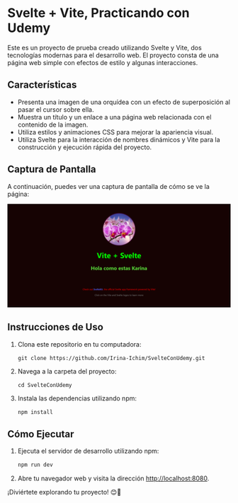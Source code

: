 # Svelte + Vite, Practicando con Udemy

Este es un proyecto de prueba creado utilizando Svelte y Vite, dos tecnologías modernas para el desarrollo web. El proyecto consta de una página web simple con efectos de estilo y algunas interacciones.

## Características

- Presenta una imagen de una orquídea con un efecto de superposición al pasar el cursor sobre ella.
- Muestra un título y un enlace a una página web relacionada con el contenido de la imagen.
- Utiliza estilos y animaciones CSS para mejorar la apariencia visual.
- Utiliza Svelte para la interacción de nombres dinámicos y Vite para la construcción y ejecución rápida del proyecto.

## Captura de Pantalla

A continuación, puedes ver una captura de pantalla de cómo se ve la página:

![Captura de Pantalla](/src/img/Captura%20de%20pantalla%20(122).png)

## Instrucciones de Uso

1. Clona este repositorio en tu computadora:

   ```
   git clone https://github.com/Irina-Ichim/SvelteConUdemy.git
   ```

2. Navega a la carpeta del proyecto:

   ```
   cd SvelteConUdemy
   ```

3. Instala las dependencias utilizando npm:

   ```bash
   npm install
   ```

## Cómo Ejecutar

1. Ejecuta el servidor de desarrollo utilizando npm:

   ```bash
   npm run dev
   ```

2. Abre tu navegador web y visita la dirección [http://localhost:8080](http://localhost:8080).

¡Diviértete explorando tu proyecto! 😊🚀